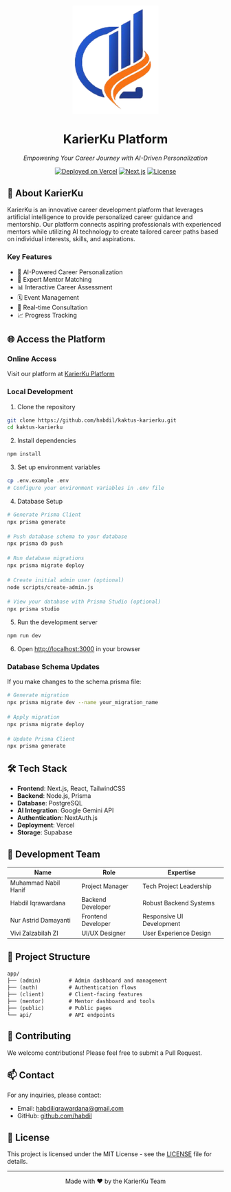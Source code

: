 <div align="center">
  <img src="public/images/logo.png" alt="KarierKu Logo" width="200"/>
  
  # KarierKu Platform
  
  *Empowering Your Career Journey with AI-Driven Personalization*
  
  [![Deployed on Vercel](https://img.shields.io/badge/Deployed%20on-Vercel-black.svg)](https://kaktus-karierku-habdiliqrawardana-gmailcoms-projects.vercel.app/)
  [![Next.js](https://img.shields.io/badge/Built%20with-Next.js-black.svg)](https://nextjs.org/)
  [![License](https://img.shields.io/badge/License-MIT-blue.svg)](LICENSE)
</div>

## 🚀 About KarierKu

KarierKu is an innovative career development platform that leverages artificial intelligence to provide personalized career guidance and mentorship. Our platform connects aspiring professionals with experienced mentors while utilizing AI technology to create tailored career paths based on individual interests, skills, and aspirations.

### Key Features

- 🤖 AI-Powered Career Personalization
- 👥 Expert Mentor Matching
- 📊 Interactive Career Assessment
- 🗓️ Event Management
- 💬 Real-time Consultation
- 📈 Progress Tracking

## 🌐 Access the Platform

### Online Access
Visit our platform at [KarierKu Platform](https://kaktus-karierku-habdiliqrawardana-gmailcoms-projects.vercel.app/)

### Local Development
1. Clone the repository
```bash
git clone https://github.com/habdil/kaktus-karierku.git
cd kaktus-karierku
```

2. Install dependencies
```bash
npm install
```

3. Set up environment variables
```bash
cp .env.example .env
# Configure your environment variables in .env file
```

4. Database Setup
```bash
# Generate Prisma Client
npx prisma generate

# Push database schema to your database
npx prisma db push

# Run database migrations
npx prisma migrate deploy

# Create initial admin user (optional)
node scripts/create-admin.js

# View your database with Prisma Studio (optional)
npx prisma studio
```

5. Run the development server
```bash
npm run dev
```

6. Open [http://localhost:3000](http://localhost:3000) in your browser

### Database Schema Updates
If you make changes to the schema.prisma file:
```bash
# Generate migration
npx prisma migrate dev --name your_migration_name

# Apply migration
npx prisma migrate deploy

# Update Prisma Client
npx prisma generate
```

## 🛠️ Tech Stack

- **Frontend**: Next.js, React, TailwindCSS
- **Backend**: Node.js, Prisma
- **Database**: PostgreSQL
- **AI Integration**: Google Gemini API
- **Authentication**: NextAuth.js
- **Deployment**: Vercel
- **Storage**: Supabase

## 👥 Development Team

| Name | Role | Expertise |
|------|------|-----------|
| Muhammad Nabil Hanif | Project Manager | Tech Project Leadership |
| Habdil Iqrawardana | Backend Developer | Robust Backend Systems |
| Nur Astrid Damayanti | Frontend Developer | Responsive UI Development |
| Vivi Zalzabilah ZI | UI/UX Designer | User Experience Design |

## 📂 Project Structure

```
app/
├── (admin)         # Admin dashboard and management
├── (auth)          # Authentication flows
├── (client)        # Client-facing features
├── (mentor)        # Mentor dashboard and tools
├── (public)        # Public pages
└── api/            # API endpoints
```

## 🤝 Contributing

We welcome contributions! Please feel free to submit a Pull Request.

## 📫 Contact

For any inquiries, please contact:
- Email: [habdiliqrawardana@gmail.com](mailto:habdiliqrawardana@gmail.com)
- GitHub: [github.com/habdil](https://github.com/habdil)

## 📄 License

This project is licensed under the MIT License - see the [LICENSE](LICENSE) file for details.

---

<div align="center">
  Made with ❤️ by the KarierKu Team
</div>